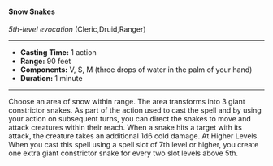 #### Snow Snakes
*5th-level evocation* (Cleric,Druid,Ranger)
___
- **Casting Time:** 1 action
- **Range:** 90 feet
- **Components:** V, S, M (three drops of water in the palm of your hand)
- **Duration:** 1 minute
---
Choose an area of snow within range. The area
transforms into 3 giant constrictor snakes. As part
of the action used to cast the spell and by using
your action on subsequent turns, you can direct the
snakes to move and attack creatures within their
reach. When a snake hits a target with its attack,
the creature takes an additional 1d6 cold damage.
At Higher Levels. When you cast this spell using
a spell slot of 7th level or higher, you create one
extra giant constrictor snake for every two slot
levels above 5th.
